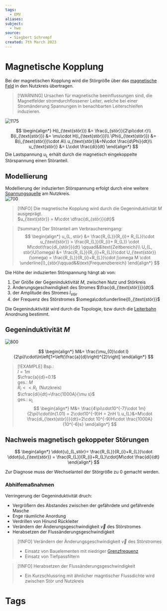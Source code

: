 ```yaml
---
tags:
  - EMV
aliases: 
subject:
  - hwe
source:
  - Siegbert Schrempf
created: 7th March 2023
---
```


# Magnetische Kopplung

Bei der magnetischen Kopplung wird die Störgröße über das [magnetische Feld](../Elektrotechnik/magnetisches%20Feld.md) in den Nutzkreis übertragen.

> [!WARNING] Ursachen für magnetische beeinflussungen sind, die Magnetfelder stromdurchflossener Leiter, welche bei einer Stromänderung Spannungen in benachbarten Leiterschleifen induzieren.

![1175](assets/magn_kopplung.png)

$$
\begin{align*}
H(i_{\text{stör}}) &= \frac{i_{stör}}{2\pi\cdot r}\\
B(i_{\text{stör}}) &= \mu\cdot H(i_{\text{stör}})\\
\Phi(i_{\text{stör}}) &= B(i_{\text{stör}})\cdot A\\
u_{\text{stör}}&=N\cdot \frac{d\Phi}{dt}\\
u_{\text{stör}} &= L\cdot \frac{di}{dt}
\end{align*}
$$
Die Lastspannung $u_{L}$ erhält durch die magnetisch eingekoppelte Störspannung einen Störanteil.

## Modellierung

Modellierung der induzierten Störspannung erfolgt durch eine weitere [Spannungsquelle](../Elektrotechnik/elektrische%20Spannung.md) am Nutzkreis.  
![700](assets/magn_koppl_modell.png)

> [!INFO] Die magnetische Kopplung wird durch die Gegeninduktivität $M$ ausgeprägt.  
> $u_{\text{stör}} = M\cdot \dfrac{di_{stör}}{dt}$

> [!summary] Der Störanteil am Verbrauchereingang: 
> $$
> \begin{align*}
> u_{L, stör} &= \frac{R_{L}}{R_{i}+ R_{L}}\cdot u_{\text{stör}} = \frac{R_{L}}{R_{i}+ R_{L}} \cdot M\cdot\frac{di_{stör}}{dt} \qquad&&\text{Zeitbereich}\\
> U_{L, stör}U(\omega) &= \frac{R_{L}}{R_{i}+R_{L}}\cdot U_{\text{stör}} (\omega) = \frac{R_{L}}{R_{i}+R_{L}}\cdot j\omega M \cdot \underline{I}_{stör}\qquad&&\text{Frequenzbereich}
> \end{align*}
> $$

Die Höhe der induzierten Störspannung hängt ab von:
1. Der Größe der Gegeninduktivität $M$, zwischen Nutz und Störkreis
2. Änderungsgeschwindigkeit des Stromes $\frac{di_{\text{stör}}}{dt}$
3. der Amplitude des Stromes $\hat{i}_{\text{stör}}$
4. der Frequenz des Störstromes $\omega\cdot\underline{I}_{\text{stör}}$

Die Gegeninduktivität wird durch die Topologie, bzw durch die [Leiterbahn](../HF-Technik/Eingangsimpedanz.md) Anordnung bestimmt.

## Gegeninduktivität $M$

![800](assets/gegenindu.png)

$$
\begin{align*}
M&= \frac{\mu_{0}\cdot l}{2\pi}\cdot\ln\left[1+\left(\frac{a}{d}\right)^{2}\right]
\end{align*}
$$

>[!EXAMPLE] Bsp.:  
>$l=1m$  
>$\cfrac{a}{d}=0.1$  
> ges.: $M$  
> $R_{i}<<R_{L}$ (Nutzkreis)  
> $\cfrac{di}{dt}=\frac{1000A}{\mu s}$  
> ges.: $u_{L}$
> $$
> \begin{align*}
> M&= \frac{4\pi\cdot10^{-7}\cdot 1m}{2\pi}\cdot\ln(1.01) = 2\cdot10^{-9}H = 2nH \\
> u_{L}&=M\cdot \frac{di_{\text{stör}}}{dt}=2\cdot 10^{-9}H\cdot \frac{1000A}{10^{-6}s}
> \end{align*}
> $$

## Nachweis magnetisch gekoppeter Störungen

$$
\begin{align*}
\ddot{u}_{L,stör}= \frac{R_{L}}{R_{i}+R_{L}}\cdot \ddot{u}_{\text{stör}} = \frac{R_{L}}{R_{i}+R_{L}\cdot}M\cdot \frac{di}{dt}
\end{align*}
$$

Zur Diagnose muss der Wechselanteil der Störgröße zu $0$ gemacht werden.

### Abhilfemaßnahmen

Verringerung der Gegeninduktivität druch:
- Vergrößern des Abstandes zwischen der gefährdete und gefährende Masche
- Enge räumliche Anordung 
- Verdrillen von Hinund Rückleiter
- Verändern der Änderungsgeschwindigkeit $\vec{v}$ des Störstromes
- Herabsetzen der Flussänderungsgeschwindigkeit 

> [!INFO] Verändern der Änderungsgeschwindigkeit $\vec{v}$ des Störstromes
> - Einsatz von Bauelementen mit niedriger [Grenzfrequenz](Grenzfrequenz.md)
> - Einsatz von Tiefpassfiltern

> [!INFO] Herabsetzen der Flussänderungsgeschwindigkeit 
> - Ein Kurzschlussring mit ähnlicher magntischer Flussdichte wird zwischen Stör und Nutzkreis 

# Tags

[](../Elektrotechnik/magnetisches%20Feld.md#Magnetische%20Grundgrößen)
